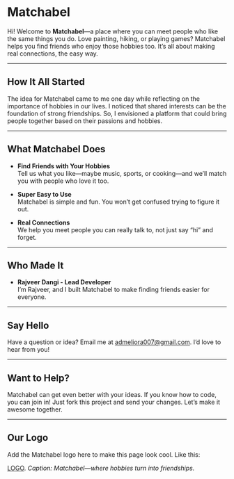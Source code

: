 # Matchabel

Hi! Welcome to **Matchabel**—a place where you can meet people who like the same things you do. Love painting, hiking, or playing games? Matchabel helps you find friends who enjoy those hobbies too. It’s all about making real connections, the easy way.

---

## How It All Started

The idea for Matchabel came to me one day while reflecting on the importance of hobbies in our lives. I noticed that shared interests can be the foundation of strong friendships. So, I envisioned a platform that could bring people together based on their passions and hobbies.

---

## What Matchabel Does

- **Find Friends with Your Hobbies**  
  Tell us what you like—maybe music, sports, or cooking—and we’ll match you with people who love it too.

- **Super Easy to Use**  
  Matchabel is simple and fun. You won’t get confused trying to figure it out.

- **Real Connections**  
  We help you meet people you can really talk to, not just say “hi” and forget.

---

## Who Made It

- **Rajveer Dangi - Lead Developer**  
  I’m Rajveer, and I built Matchabel to make finding friends easier for everyone.

---

## Say Hello

Have a question or idea? Email me at [admeliora007@gmail.com](mailto:admeliora007@gmail.com). I’d love to hear from you!

---

## Want to Help?

Matchabel can get even better with your ideas. If you know how to code, you can join in! Just fork this project and send your changes. Let’s make it awesome together.

---

## Our Logo

Add the Matchabel logo here to make this page look cool. Like this:

[LOGO](https://i.ibb.co/zhF4BpjB/Screenshot-2025-03-08-at-12-20-46-AM.png).
*Caption: Matchabel—where hobbies turn into friendships.*
